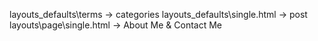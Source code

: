 layouts\_defaults\terms -> categories
layouts\_defaults\single.html -> post
layouts\page\single.html -> About Me & Contact Me
